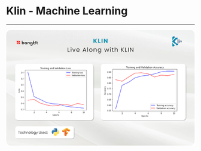 # Klin - Machine Learning

---

<img src="https://raw.githubusercontent.com/bangkit-klin/.github/main/assets/ml_app.png">